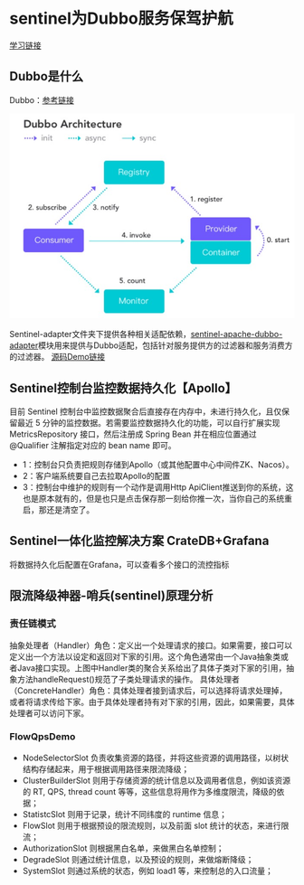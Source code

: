 # sentinel为Dubbo服务保驾护航
[学习链接](http://dubbo.apache.org/zh-cn/blog/sentinel-introduction-for-dubbo.html)

## Dubbo是什么

Dubbo：[参考链接](https://www.jianshu.com/p/3090d63e9cb3)

[picture]: https://github.com/Consck/project/raw/master/images/1598854823247.jpg

![picture]

Sentinel-adapter文件夹下提供各种相关适配依赖，[sentinel-apache-dubbo-adapter](https://github.com/apache/dubbo-sentinel-support)模块用来提供与Dubbo适配，包括针对服务提供方的过滤器和服务消费方的过滤器。
[源码Demo链接](https://github.com/alibaba/Sentinel/tree/master/sentinel-demo/sentinel-demo-dubbo)
## Sentinel控制台监控数据持久化【Apollo】
目前 Sentinel 控制台中监控数据聚合后直接存在内存中，未进行持久化，且仅保留最近 5 分钟的监控数据。若需要监控数据持久化的功能，可以自行扩展实现 MetricsRepository 接口，然后注册成 Spring Bean 并在相应位置通过 @Qualifier 注解指定对应的 bean name 即可。
- 1：控制台只负责把规则存储到Apollo（或其他配置中心中间件ZK、Nacos）。
- 2：客户端系统要自己去拉取Apollo的配置
- 3：控制台中维护的规则有一个动作是调用Http ApiClient推送到你的系统，这也是原本就有的，但是也只是点击保存那一刻给你推一次，当你自己的系统重启，那还是清空了。
## Sentinel一体化监控解决方案 CrateDB+Grafana
将数据持久化后配置在Grafana，可以查看多个接口的流控指标
## 限流降级神器-哨兵(sentinel)原理分析
### 责任链模式
抽象处理者（Handler）角色：定义出一个处理请求的接口。如果需要，接口可以定义出一个方法以设定和返回对下家的引用。这个角色通常由一个Java抽象类或者Java接口实现。上图中Handler类的聚合关系给出了具体子类对下家的引用，抽象方法handleRequest()规范了子类处理请求的操作。
具体处理者（ConcreteHandler）角色：具体处理者接到请求后，可以选择将请求处理掉，或者将请求传给下家。由于具体处理者持有对下家的引用，因此，如果需要，具体处理者可以访问下家。
### FlowQpsDemo
- NodeSelectorSlot 负责收集资源的路径，并将这些资源的调用路径，以树状结构存储起来，用于根据调用路径来限流降级；
- ClusterBuilderSlot 则用于存储资源的统计信息以及调用者信息，例如该资源的 RT, QPS, thread count 等等，这些信息将用作为多维度限流，降级的依据；
- StatistcSlot 则用于记录，统计不同纬度的 runtime 信息；
- FlowSlot 则用于根据预设的限流规则，以及前面 slot 统计的状态，来进行限流；
- AuthorizationSlot 则根据黑白名单，来做黑白名单控制；
- DegradeSlot 则通过统计信息，以及预设的规则，来做熔断降级；
- SystemSlot 则通过系统的状态，例如 load1 等，来控制总的入口流量；
